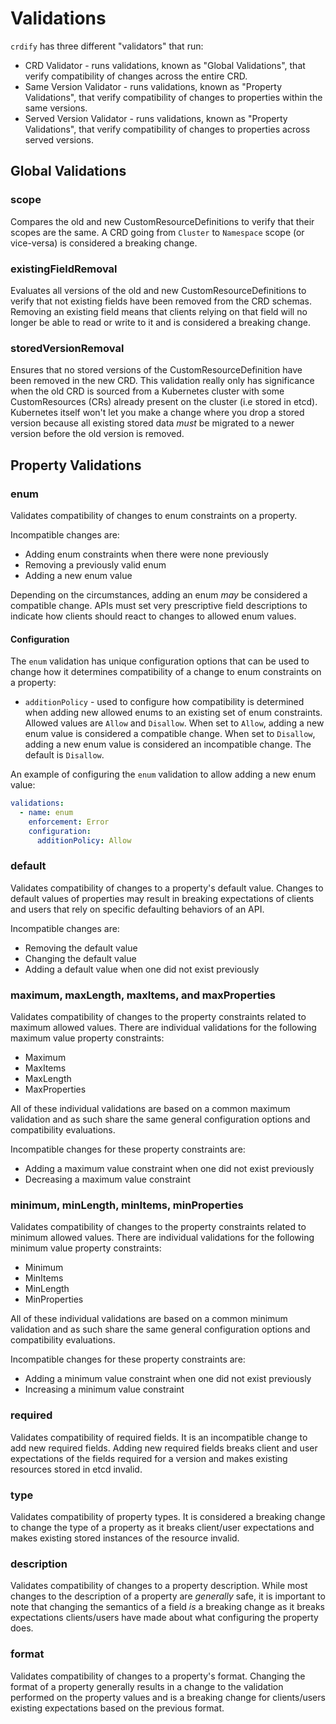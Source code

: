 # Validations

`crdify` has three different "validators" that run:

- CRD Validator - runs validations, known as "Global Validations", that verify compatibility of changes across the entire CRD.
- Same Version Validator - runs validations, known as "Property Validations", that verify compatibility of changes to properties within the same versions.
- Served Version Validator - runs validations, known as "Property Validations", that verify compatibility of changes to properties across served versions.

## Global Validations

### scope

Compares the old and new CustomResourceDefinitions to verify that their
scopes are the same. A CRD going from `Cluster` to `Namespace` scope (or vice-versa) is considered a breaking change.

### existingFieldRemoval

Evaluates all versions of the old and new CustomResourceDefinitions to
verify that not existing fields have been removed from the CRD schemas. Removing an existing field means
that clients relying on that field will no longer be able to read or write to it and is considered a breaking change.

### storedVersionRemoval

Ensures that no stored versions of the CustomResourceDefinition have been removed in the new CRD. This validation really only has significance when the old CRD is sourced from a
Kubernetes cluster with some CustomResources (CRs) already present on the cluster (i.e stored in etcd).
Kubernetes itself won't let you make a change where you drop a stored version because all existing stored
data _must_ be migrated to a newer version before the old version is removed.

## Property Validations

### enum

Validates compatibility of changes to enum constraints on a property.

Incompatible changes are:

- Adding enum constraints when there were none previously
- Removing a previously valid enum
- Adding a new enum value

Depending on the circumstances, adding an enum _may_ be considered a compatible change. APIs must set very prescriptive field descriptions to indicate
how clients should react to changes to allowed enum values.

#### Configuration

The `enum` validation has unique configuration options that can be used to change how it determines compatibility of a change to enum constraints on a property:

- `additionPolicy` - used to configure how compatibility is determined when adding new allowed enums to an existing set of enum constraints. Allowed values are `Allow` and `Disallow`. When set to `Allow`, adding a new enum value is considered a compatible change. When set to `Disallow`, adding a new enum value is considered an incompatible change. The default is `Disallow`.

An example of configuring the `enum` validation to allow adding a new enum value:

```yaml
validations:
  - name: enum
    enforcement: Error
    configuration:
      additionPolicy: Allow
```

### default

Validates compatibility of changes to a property's default value. Changes to default
values of properties may result in breaking expectations of clients and users that rely
on specific defaulting behaviors of an API.

Incompatible changes are:

- Removing the default value
- Changing the default value
- Adding a default value when one did not exist previously

### maximum, maxLength, maxItems, and maxProperties

Validates compatibility of changes to the property constraints related to maximum
allowed values. There are individual validations for the following maximum value property constraints:

- Maximum
- MaxItems
- MaxLength
- MaxProperties

All of these individual validations are based on a common maximum validation and as such share
the same general configuration options and compatibility evaluations.

Incompatible changes for these property constraints are:

- Adding a maximum value constraint when one did not exist previously
- Decreasing a maximum value constraint

### minimum, minLength, minItems, minProperties

Validates compatibility of changes to the property constraints related to minimum
allowed values. There are individual validations for the following minimum value property constraints:

- Minimum
- MinItems
- MinLength
- MinProperties

All of these individual validations are based on a common minimum validation and as such share
the same general configuration options and compatibility evaluations.

Incompatible changes for these property constraints are:

- Adding a minimum value constraint when one did not exist previously
- Increasing a minimum value constraint

### required

Validates compatibility of required fields. It is an incompatible
change to add new required fields. Adding new required fields breaks client and user
expectations of the fields required for a version and makes existing resources stored in
etcd invalid.

### type

Validates compatibility of property types. It is considered a breaking change
to change the type of a property as it breaks client/user expectations and makes existing
stored instances of the resource invalid.

### description

Validates compatibility of changes to a property description. While most changes to the
description of a property are _generally_ safe, it is important to note that changing
the semantics of a field _is_ a breaking change as it breaks expectations clients/users
have made about what configuring the property does.

### format

Validates compatibility of changes to a property's format. Changing the format of a property
generally results in a change to the validation performed on the property values and is a
breaking change for clients/users existing expectations based on the previous format. 
